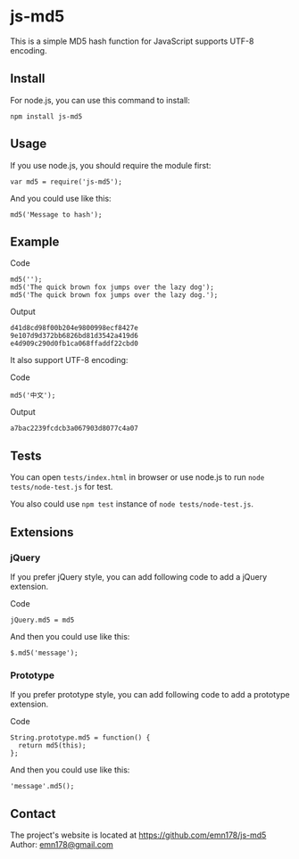 # js-md5
This is a simple MD5 hash function for JavaScript supports UTF-8 encoding.

## Install
For node.js, you can use this command to install:

    npm install js-md5

## Usage
If you use node.js, you should require the module first:

    var md5 = require('js-md5');

And you could use like this:

    md5('Message to hash');

## Example
Code

    md5('');
    md5('The quick brown fox jumps over the lazy dog');
    md5('The quick brown fox jumps over the lazy dog.');
Output

    d41d8cd98f00b204e9800998ecf8427e
    9e107d9d372bb6826bd81d3542a419d6
    e4d909c290d0fb1ca068ffaddf22cbd0

It also support UTF-8 encoding:

Code

    md5('中文');
Output

    a7bac2239fcdcb3a067903d8077c4a07

## Tests
You can open `tests/index.html` in browser or use node.js to run `node tests/node-test.js` for test.

You also could use `npm test` instance of `node tests/node-test.js`.

## Extensions
### jQuery
If you prefer jQuery style, you can add following code to add a jQuery extension.

Code

    jQuery.md5 = md5
And then you could use like this:

    $.md5('message');
### Prototype
If you prefer prototype style, you can add following code to add a prototype extension.

Code

    String.prototype.md5 = function() {
      return md5(this);
    };
And then you could use like this:

    'message'.md5();

## Contact
The project's website is located at https://github.com/emn178/js-md5  
Author: emn178@gmail.com
